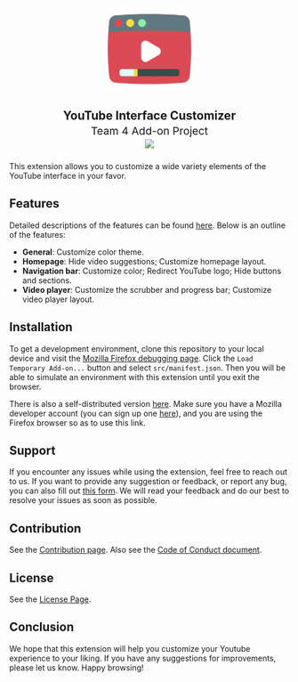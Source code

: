 <div align="center">
    <img src="src/icons/icon-128.png" width="150">
    <h2>YouTube Interface Customizer</h2>
    <p style="text-align: center; font-weight: normal; font-size: 1.2rem; margin-top: -15px;">
        Team 4 Add-on Project <br>
        <a rel="noreferrer noopener" href="https://addons.mozilla.org/firefox/downloads/file/4069744/438bf7e9f2714ba58ac1-1.0.xpi">
            <img src="https://img.shields.io/badge/Firefox-141e24.svg?&style=for-the-badge&logo=firefox-browser&logoColor=white" />
        </a>
    </p>
</div>

This extension allows you to customize a wide variety elements of the YouTube interface in your favor.


## Features

Detailed descriptions of the features can be found [here](https://charlie-xiao.github.io/education/YouTube-Interface-Customizer.html). Below is an outline of the features:

- **General**: Customize color theme.
- **Homepage**: Hide video suggestions; Customize homepage layout.
- **Navigation bar**: Customize color; Redirect YouTube logo; Hide buttons and sections.
- **Video player**: Customize the scrubber and progress bar; Customize video player layout.

## Installation

To get a development environment, clone this repository to your local device and visit the [Mozilla Firefox debugging page](about:debugging#/runtime/this-firefox). Click the `Load Temporary Add-on...` button and select `src/manifest.json`. Then you will be able to simulate an environment with this extension until you exit the browser.

There is also a self-distributed version [here](https://addons.mozilla.org/firefox/downloads/file/4069744/438bf7e9f2714ba58ac1-1.0.xpi). Make sure you have a Mozilla developer account (you can sign up one [here](https://addons.mozilla.org/en-US/firefox/)), and you are using the Firefox browser so as to use this link.

## Support

If you encounter any issues while using the extension, feel free to reach out to us. If you want to provide any suggestion or feedback, or report any bug, you can also fill out [this form](https://forms.gle/gPhK9o5SXBqGF5qB9). We will read your feedback and do our best to resolve your issues as soon as possible.

## Contribution

See the [Contribution page](CONTRIBUTING.md). Also see the [Code of Conduct document](CODE_OF_CONDUCT.md).

## License

See the [License Page](LICENSE).

## Conclusion

We hope that this extension will help you customize your Youtube experience to your liking. If you have any suggestions for improvements, please let us know. Happy browsing!

